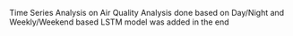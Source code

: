 Time Series Analysis on Air Quality
Analysis done based on Day/Night and Weekly/Weekend based 
LSTM model was added in the end
